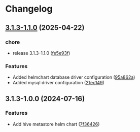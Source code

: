# Changelog

## [3.1.3-1.1.0](https://github.com/OKDP/hive-metastore/compare/helm-hive-metastore/v3.1.3-1.0.0...helm-hive-metastore/v3.1.3-1.1.0) (2025-04-22)


### chore

* release 3.1.3-1.1.0 ([fe5e93f](https://github.com/OKDP/hive-metastore/commit/fe5e93f89f4b4701475919e2110504717c71df5c))


### Features

* Added helmchart database driver configuration ([95a862a](https://github.com/OKDP/hive-metastore/commit/95a862a95146512d639774f5c40bceb78c87e589))
* Added mysql driver configuration ([21ec149](https://github.com/OKDP/hive-metastore/commit/21ec1496630f3e0d732dfbb672b9bd387f0719f4))

## 3.1.3-1.0.0 (2024-07-16)


### Features

* Add hive metastore helm chart ([7f36426](https://github.com/OKDP/hive-metastore/commit/7f3642612b7447020e53f0bdc795e46fe19e556d))
